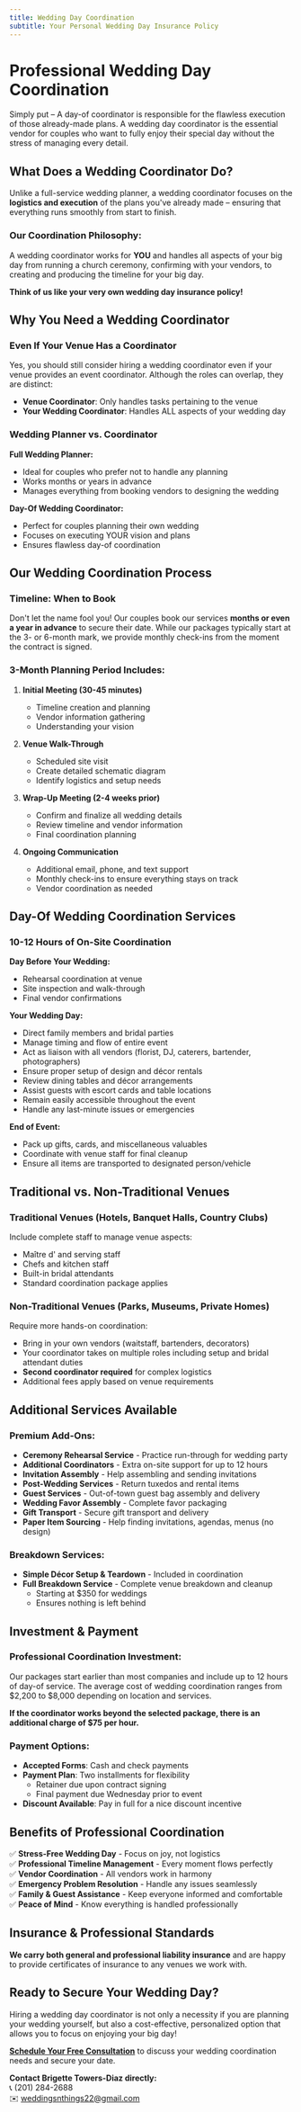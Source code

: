 ```yaml
---
title: Wedding Day Coordination
subtitle: Your Personal Wedding Day Insurance Policy
---
```


# Professional Wedding Day Coordination

Simply put – A day-of coordinator is responsible for the flawless execution of those already-made plans. A wedding day coordinator is the essential vendor for couples who want to fully enjoy their special day without the stress of managing every detail.

## What Does a Wedding Coordinator Do?

Unlike a full-service wedding planner, a wedding coordinator focuses on the **logistics and execution** of the plans you've already made – ensuring that everything runs smoothly from start to finish.

### **Our Coordination Philosophy:**
A wedding coordinator works for **YOU** and handles all aspects of your big day from running a church ceremony, confirming with your vendors, to creating and producing the timeline for your big day.

**Think of us like your very own wedding day insurance policy!**

## Why You Need a Wedding Coordinator

### **Even If Your Venue Has a Coordinator**

Yes, you should still consider hiring a wedding coordinator even if your venue provides an event coordinator. Although the roles can overlap, they are distinct:

- **Venue Coordinator**: Only handles tasks pertaining to the venue
- **Your Wedding Coordinator**: Handles ALL aspects of your wedding day

### **Wedding Planner vs. Coordinator**

**Full Wedding Planner:**
- Ideal for couples who prefer not to handle any planning
- Works months or years in advance
- Manages everything from booking vendors to designing the wedding

**Day-Of Wedding Coordinator:**
- Perfect for couples planning their own wedding
- Focuses on executing YOUR vision and plans
- Ensures flawless day-of coordination

## Our Wedding Coordination Process

### **Timeline: When to Book**

Don't let the name fool you! Our couples book our services **months or even a year in advance** to secure their date. While our packages typically start at the 3- or 6-month mark, we provide monthly check-ins from the moment the contract is signed.

### **3-Month Planning Period Includes:**

1. **Initial Meeting (30-45 minutes)**
   - Timeline creation and planning
   - Vendor information gathering
   - Understanding your vision

2. **Venue Walk-Through**
   - Scheduled site visit
   - Create detailed schematic diagram
   - Identify logistics and setup needs

3. **Wrap-Up Meeting (2-4 weeks prior)**
   - Confirm and finalize all wedding details
   - Review timeline and vendor information
   - Final coordination planning

4. **Ongoing Communication**
   - Additional email, phone, and text support
   - Monthly check-ins to ensure everything stays on track
   - Vendor coordination as needed

## Day-Of Wedding Coordination Services

### **10-12 Hours of On-Site Coordination**

**Day Before Your Wedding:**
- Rehearsal coordination at venue
- Site inspection and walk-through
- Final vendor confirmations

**Your Wedding Day:**
- Direct family members and bridal parties
- Manage timing and flow of entire event
- Act as liaison with all vendors (florist, DJ, caterers, bartender, photographers)
- Ensure proper setup of design and décor rentals
- Review dining tables and décor arrangements
- Assist guests with escort cards and table locations
- Remain easily accessible throughout the event
- Handle any last-minute issues or emergencies

**End of Event:**
- Pack up gifts, cards, and miscellaneous valuables
- Coordinate with venue staff for final cleanup
- Ensure all items are transported to designated person/vehicle

## Traditional vs. Non-Traditional Venues

### **Traditional Venues** (Hotels, Banquet Halls, Country Clubs)
Include complete staff to manage venue aspects:
- Maître d' and serving staff
- Chefs and kitchen staff
- Built-in bridal attendants
- Standard coordination package applies

### **Non-Traditional Venues** (Parks, Museums, Private Homes)
Require more hands-on coordination:
- Bring in your own vendors (waitstaff, bartenders, decorators)
- Your coordinator takes on multiple roles including setup and bridal attendant duties
- **Second coordinator required** for complex logistics
- Additional fees apply based on venue requirements

## Additional Services Available

### **Premium Add-Ons:**
- **Ceremony Rehearsal Service** - Practice run-through for wedding party
- **Additional Coordinators** - Extra on-site support for up to 12 hours
- **Invitation Assembly** - Help assembling and sending invitations
- **Post-Wedding Services** - Return tuxedos and rental items
- **Guest Services** - Out-of-town guest bag assembly and delivery
- **Wedding Favor Assembly** - Complete favor packaging
- **Gift Transport** - Secure gift transport and delivery
- **Paper Item Sourcing** - Help finding invitations, agendas, menus (no design)

### **Breakdown Services:**
- **Simple Décor Setup & Teardown** - Included in coordination
- **Full Breakdown Service** - Complete venue breakdown and cleanup
  - Starting at $350 for weddings
  - Ensures nothing is left behind

## Investment & Payment

### **Professional Coordination Investment:**
Our packages start earlier than most companies and include up to 12 hours of day-of service. The average cost of wedding coordination ranges from $2,200 to $8,000 depending on location and services.

**If the coordinator works beyond the selected package, there is an additional charge of $75 per hour.**

### **Payment Options:**
- **Accepted Forms**: Cash and check payments
- **Payment Plan**: Two installments for flexibility
  - Retainer due upon contract signing
  - Final payment due Wednesday prior to event
- **Discount Available**: Pay in full for a nice discount incentive

## Benefits of Professional Coordination

✅ **Stress-Free Wedding Day** - Focus on joy, not logistics  
✅ **Professional Timeline Management** - Every moment flows perfectly  
✅ **Vendor Coordination** - All vendors work in harmony  
✅ **Emergency Problem Resolution** - Handle any issues seamlessly  
✅ **Family & Guest Assistance** - Keep everyone informed and comfortable  
✅ **Peace of Mind** - Know everything is handled professionally  

## Insurance & Professional Standards

**We carry both general and professional liability insurance** and are happy to provide certificates of insurance to any venues we work with.

## Ready to Secure Your Wedding Day?

Hiring a wedding day coordinator is not only a necessity if you are planning your wedding yourself, but also a cost-effective, personalized option that allows you to focus on enjoying your big day!

[**Schedule Your Free Consultation**](/consultation) to discuss your wedding coordination needs and secure your date.

**Contact Brigette Towers-Diaz directly:**  
📞 (201) 284-2688  
✉️ weddingsnthings22@gmail.com